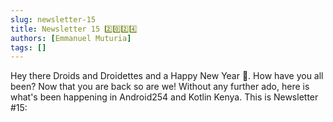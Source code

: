 ```yaml
---
slug: newsletter-15
title: Newsletter 15 2️⃣0️⃣2️⃣4️⃣
authors: [Emmanuel Muturia]
tags: []
---
```


Hey there Droids and Droidettes and a Happy New Year 🤯. How have you all been? Now that you are back so are we! Without any further ado, here is what's been happening in Android254 and Kotlin Kenya. This is Newsletter #15:

